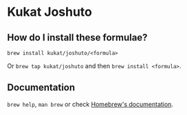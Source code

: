 # Kukat Joshuto

## How do I install these formulae?

`brew install kukat/joshuto/<formula>`

Or `brew tap kukat/joshuto` and then `brew install <formula>`.

## Documentation

`brew help`, `man brew` or check [Homebrew's documentation](https://docs.brew.sh).
